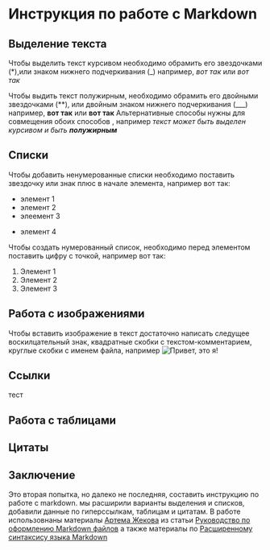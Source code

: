 # Инструкция по работе с Markdown

## Выделение текста
Чтобы выделить текст курсивом необходимо обрамить его звездочками (*),или знаком нижнего подчеркивания (_) например,  *вот так* или _вот так_

Чтобы выдить текст полужирным, необходимо обрамить его двойными звездочками (**), или двойным знаком нижнего подчеркивания (___) например, **вот так** или __вот так__
Альтернативные способы нужны для совмещения обоих способов , например _текст может быть выделен курсивом и быть **полужирным**_

## Списки
Чтобы добавить ненумерованные списки необходимо поставить звездочку или знак плюс в начале элемента, например вот так:
* элемент 1
* элемент 2
* элеемент 3
+ элемент 4

Чтобы создать нумерованный список, необходимо перед элементом поставить цифру с точкой, например вот так:

1. Элемент 1
2. Элемент 2
3. Элемент 3

## Работа с изображениями
Чтобы вставить изображение в текст достаточно написать следущее воскилцательный знак, квадратные скобки с текстом-комментарием, круглые скобки с именем файла, например 
![Привет, это я!](/test.png)
## Ссылки
тест
## Работа с таблицами

## Цитаты

## Заключение
Это вторая попытка, но далеко не последняя, составить инструкцию по работе с markdown. мы расширили варианты выделения и списков, добавили данные по гиперссылкам, таблицам и цитатам.
В работе использовнаны материалы [Артема Жекова](https://gist.github.com/Jekins) из статьи [Руководство по оформлению Markdown файлов](https://gist.github.com/Jekins/2bf2d0638163f1294637) а также материалы по [Расширенному синтаксису языка Markdown](https://ru.markdown.net.br/rasshirennyy-sintaksis/)